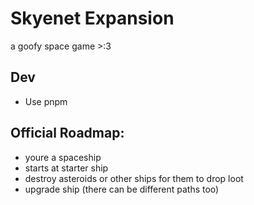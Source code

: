 # Skyenet Expansion
a goofy space game >:3

## Dev
- Use pnpm

## Official Roadmap:
- youre a spaceship
- starts at starter ship
- destroy asteroids or other ships for them to drop loot
- upgrade ship (there can be different paths too)